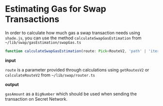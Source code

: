 # Estimating Gas for Swap Transactions

In order to calculate how much gas a swap transaction needs using `shade.js`, you can use the method `calculateSwapGasEstimation` from `~/lib/swap/gasEstimation/swapGas.ts`

```ts
function calculateSwapGasEstimation(route: Pick<RouteV2, 'path' | 'iterationsCount'>): BigNumber;
```

**input**

`route` is a parameter provided through calculations using `getRoutesV2` or `calculateRouteV2` from `~/lib/swap/router.ts`

**output**

`gasAmount` as a `BigNumber` which should be used when sending the transaction on Secret Network. 
